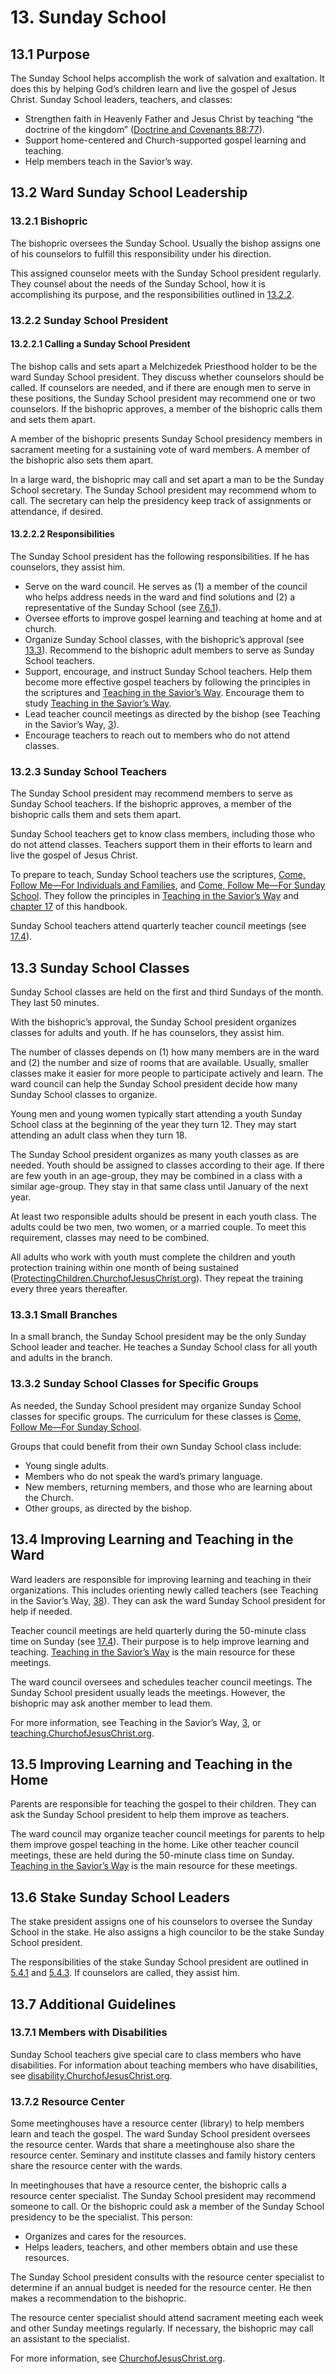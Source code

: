 # 13. Sunday School

## 13.1 Purpose

The Sunday School helps accomplish the work of salvation and exaltation. It does this by helping God’s children learn and live the gospel of Jesus Christ. Sunday School leaders, teachers, and classes:

* Strengthen faith in Heavenly Father and Jesus Christ by teaching “the doctrine of the kingdom” ([Doctrine and Covenants 88:77](https://www.churchofjesuschrist.org/study/scriptures/dc-testament/dc/88.77?lang=eng#p77)).
* Support home-centered and Church-supported gospel learning and teaching.
* Help members teach in the Savior’s way.
## 13.2 Ward Sunday School Leadership

### 13.2.1 Bishopric

The bishopric oversees the Sunday School. Usually the bishop assigns one of his counselors to fulfill this responsibility under his direction.

This assigned counselor meets with the Sunday School president regularly. They counsel about the needs of the Sunday School, how it is accomplishing its purpose, and the responsibilities outlined in [13.2.2](13-sunday-school.md#1322-sunday-school-president).

### 13.2.2 Sunday School President

#### 13.2.2.1 Calling a Sunday School President

The bishop calls and sets apart a Melchizedek Priesthood holder to be the ward Sunday School president. They discuss whether counselors should be called. If counselors are needed, and if there are enough men to serve in these positions, the Sunday School president may recommend one or two counselors. If the bishopric approves, a member of the bishopric calls them and sets them apart.

A member of the bishopric presents Sunday School presidency members in sacrament meeting for a sustaining vote of ward members. A member of the bishopric also sets them apart.

In a large ward, the bishopric may call and set apart a man to be the Sunday School secretary. The Sunday School president may recommend whom to call. The secretary can help the presidency keep track of assignments or attendance, if desired.

#### 13.2.2.2 Responsibilities

The Sunday School president has the following responsibilities. If he has counselors, they assist him.

* Serve on the ward council. He serves as (1) a member of the council who helps address needs in the ward and find solutions and (2) a representative of the Sunday School (see [7.6.1](https://www.churchofjesuschrist.org/study/manual/general-handbook/7-councils-in-the-church?lang=eng¶=title_number10-p29#title_number10)).
* Oversee efforts to improve gospel learning and teaching at home and at church.
* Organize Sunday School classes, with the bishopric’s approval (see [13.3](13-sunday-school.md#133-sunday-school-classes)). Recommend to the bishopric adult members to serve as Sunday School teachers.
* Support, encourage, and instruct Sunday School teachers. Help them become more effective gospel teachers by following the principles in the scriptures and [Teaching in the Savior’s Way](https://www.churchofjesuschrist.org/study/manual/teaching-in-the-saviors-way/preface?lang=eng). Encourage them to study [Teaching in the Savior’s Way](https://www.churchofjesuschrist.org/study/manual/teaching-in-the-saviors-way/preface?lang=eng).
* Lead teacher council meetings as directed by the bishop (see Teaching in the Savior’s Way, [3](https://www.churchofjesuschrist.org/study/manual/teaching-in-the-saviors-way/teacher-council-meetings?lang=eng)).
* Encourage teachers to reach out to members who do not attend classes.
### 13.2.3 Sunday School Teachers

The Sunday School president may recommend members to serve as Sunday School teachers. If the bishopric approves, a member of the bishopric calls them and sets them apart.

Sunday School teachers get to know class members, including those who do not attend classes. Teachers support them in their efforts to learn and live the gospel of Jesus Christ.

To prepare to teach, Sunday School teachers use the scriptures, [Come, Follow Me﻿—For Individuals and Families](https://www.churchofjesuschrist.org/manual/come-follow-me/individuals-and-families), and [Come, Follow Me﻿—For Sunday School](https://www.churchofjesuschrist.org/manual/come-follow-me/sunday-school). They follow the principles in [Teaching in the Savior’s Way](https://www.churchofjesuschrist.org/study/manual/teaching-in-the-saviors-way/preface?lang=eng) and [chapter 17](17-teaching-the-gospel.md) of this handbook.

Sunday School teachers attend quarterly teacher council meetings (see [17.4](17-teaching-the-gospel.md#174-teacher-council-meetings)).

## 13.3 Sunday School Classes

Sunday School classes are held on the first and third Sundays of the month. They last 50 minutes.

With the bishopric’s approval, the Sunday School president organizes classes for adults and youth. If he has counselors, they assist him.

The number of classes depends on (1) how many members are in the ward and (2) the number and size of rooms that are available. Usually, smaller classes make it easier for more people to participate actively and learn. The ward council can help the Sunday School president decide how many Sunday School classes to organize.

Young men and young women typically start attending a youth Sunday School class at the beginning of the year they turn 12. They may start attending an adult class when they turn 18.

The Sunday School president organizes as many youth classes as are needed. Youth should be assigned to classes according to their age. If there are few youth in an age-group, they may be combined in a class with a similar age-group. They stay in that same class until January of the next year.

At least two responsible adults should be present in each youth class. The adults could be two men, two women, or a married couple. To meet this requirement, classes may need to be combined.

All adults who work with youth must complete the children and youth protection training within one month of being sustained ([ProtectingChildren.ChurchofJesusChrist.org](https://www.churchofjesuschrist.org/callings/church-safety-and-health/protecting-children-and-youth)). They repeat the training every three years thereafter.

### 13.3.1 Small Branches

In a small branch, the Sunday School president may be the only Sunday School leader and teacher. He teaches a Sunday School class for all youth and adults in the branch.

### 13.3.2 Sunday School Classes for Specific Groups

As needed, the Sunday School president may organize Sunday School classes for specific groups. The curriculum for these classes is [Come, Follow Me﻿—For Sunday School](https://www.churchofjesuschrist.org/manual/come-follow-me/sunday-school).

Groups that could benefit from their own Sunday School class include:

* Young single adults.
* Members who do not speak the ward’s primary language.
* New members, returning members, and those who are learning about the Church.
* Other groups, as directed by the bishop.
## 13.4 Improving Learning and Teaching in the Ward

Ward leaders are responsible for improving learning and teaching in their organizations. This includes orienting newly called teachers (see Teaching in the Savior’s Way, [38](https://www.churchofjesuschrist.org/study/manual/teaching-in-the-saviors-way/appendix/orienting-new-teachers-a-responsibility-of-priesthood-and-auxiliary-leaders?lang=eng)). They can ask the ward Sunday School president for help if needed.

Teacher council meetings are held quarterly during the 50-minute class time on Sunday (see [17.4](17-teaching-the-gospel.md#174-teacher-council-meetings)). Their purpose is to help improve learning and teaching. [Teaching in the Savior’s Way](https://www.churchofjesuschrist.org/study/manual/teaching-in-the-saviors-way/preface?lang=eng) is the main resource for these meetings.

The ward council oversees and schedules teacher council meetings. The Sunday School president usually leads the meetings. However, the bishopric may ask another member to lead them.

For more information, see Teaching in the Savior’s Way, [3](https://www.churchofjesuschrist.org/study/manual/teaching-in-the-saviors-way/teacher-council-meetings?lang=eng), or [teaching.ChurchofJesusChrist.org](https://www.churchofjesuschrist.org/manual/come-follow-me/teaching-in-the-saviors-way).

## 13.5 Improving Learning and Teaching in the Home

Parents are responsible for teaching the gospel to their children. They can ask the Sunday School president to help them improve as teachers.

The ward council may organize teacher council meetings for parents to help them improve gospel teaching in the home. Like other teacher council meetings, these are held during the 50-minute class time on Sunday. [Teaching in the Savior’s Way](https://www.churchofjesuschrist.org/study/manual/teaching-in-the-saviors-way?lang=eng) is the main resource for these meetings.

## 13.6 Stake Sunday School Leaders

The stake president assigns one of his counselors to oversee the Sunday School in the stake. He also assigns a high councilor to be the stake Sunday School president.

The responsibilities of the stake Sunday School president are outlined in [5.4.1](https://www.churchofjesuschrist.org/study/manual/general-handbook/5-stake-leadership?lang=eng¶=title_number20-p100#title_number20) and [5.4.3](https://www.churchofjesuschrist.org/study/manual/general-handbook/5-stake-leadership?lang=eng¶=title_number25-p111#title_number25). If counselors are called, they assist him.

## 13.7 Additional Guidelines

### 13.7.1 Members with Disabilities

Sunday School teachers give special care to class members who have disabilities. For information about teaching members who have disabilities, see [disability.ChurchofJesusChrist.org](https://www.churchofjesuschrist.org/life/disability).

### 13.7.2 Resource Center

Some meetinghouses have a resource center (library) to help members learn and teach the gospel. The ward Sunday School president oversees the resource center. Wards that share a meetinghouse also share the resource center. Seminary and institute classes and family history centers share the resource center with the wards.

In meetinghouses that have a resource center, the bishopric calls a resource center specialist. The Sunday School president may recommend someone to call. Or the bishopric could ask a member of the Sunday School presidency to be the specialist. This person:

* Organizes and cares for the resources.
* Helps leaders, teachers, and other members obtain and use these resources.

The Sunday School president consults with the resource center specialist to determine if an annual budget is needed for the resource center. He then makes a recommendation to the bishopric.

The resource center specialist should attend sacrament meeting each week and other Sunday meetings regularly. If necessary, the bishopric may call an assistant to the specialist.

For more information, see [ChurchofJesusChrist.org](https://www.churchofjesuschrist.org/callings/sunday-school/my-calling/meetinghouse-libraries).